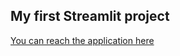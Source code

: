 ## My first Streamlit project

[You can reach the application here](https://share.streamlit.io/ksynnott/streamlit_tutorial1/main.py)
